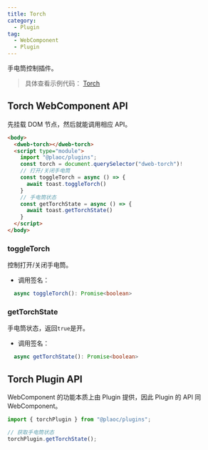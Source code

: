 ```yaml
---
title: Torch
category:
  - Plugin
tag:
  - WebComponent
  - Plugin
---
```


手电筒控制插件。

> 具体查看示例代码： [Torch](https://github.com/BioforestChain/dweb_browser/blob/main/plaoc/demo/src/pages/Torch.vue)

## Torch WebComponent API

先挂载 DOM 节点，然后就能调用相应 API。

```html
<body>
  <dweb-torch></dweb-torch>
  <script type="module">
    import "@plaoc/plugins";
    const torch = document.querySelector("dweb-torch")!
    // 打开/关闭手电筒
    const toggleTorch = async () => {
      await toast.toggleTorch()
    }
    // 手电筒状态
    const getTorchState = async () => {
      await toast.getTorchState()
    }
  </script>
</body>
```

### toggleTorch

控制打开/关闭手电筒。

- 调用签名：

```ts
  async toggleTorch(): Promise<boolean>
```

### getTorchState

手电筒状态，返回`true`是开。

- 调用签名：

```ts
  async getTorchState(): Promise<boolean>
```

## Torch Plugin API

WebComponent 的功能本质上由 Plugin 提供，因此 Plugin 的 API 同 WebComponent。

```ts
import { torchPlugin } from "@plaoc/plugins";

// 获取手电筒状态
torchPlugin.getTorchState();
```
